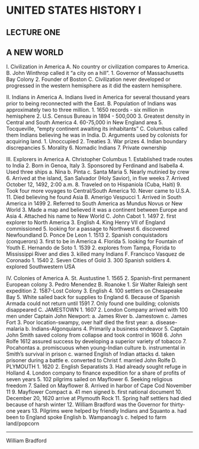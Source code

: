 # UNITED STATES HISTORY I

## LECTURE ONE
## A NEW WORLD

I. Civilization in America
    A. No country or civilization compares to America.
    B. John Winthrop called it “a city on a hill”.
        1. Governor of Massachusetts Bay Colony
        2. Founder of Boston
    C. Civilization never developed or progressed in the western hemisphere as it did the eastern hemisphere.

II. Indians in America
    A. Indians lived in America for several thousand years prior to being reconnected with the East.
    B. Population of Indians was approximately two to three million.
        1. 1650 records - six million in hemisphere
        2. U.S. Census Bureau in 1894 - 500,000
        3. Greatest density in Central and South America
        4. 60-75,000 in New England area
        5. Tocqueville, “empty continent awaiting its inhabitants”
    C. Columbus called them Indians believing he was in India.
    D. Arguments used by colonists for acquiring land.
        1. Unoccupied
        2. Treaties
        3. War prizes
        4. Indian boundary discrepancies
        5. Morality
        6. Nomadic Indians
        7. Private ownership

III. Explorers in America
    A. Christopher Columbus
        1. Established trade routes to India
        2. Born in Genoa, Italy
        3. Sponsored by Ferdinand and Isabella
        4. Used three ships
            a. Nina
            b. Pinta
            c. Santa Maria
        5. Nearly mutinied by crew
        6. Arrived at the island, San Salvador (Holy Savior), in five weeks
        7. Arrived October 12, 1492, 2:00 a.m.
        8. Traveled on to Hispaniola (Cuba, Haiti)
        9. Took four more voyages to Central/South America
        10. Never came to U.S.A.
        11. Died believing he found Asia
    B. Amerigo Vespucci
        1. Arrived in South America in 1499
        2. Referred to South America as Mundus Novus or New World
        3. Made a map and believed it was a continent between Europe and Asia
        4. Attached his name to New World
    C. John Cabot
        1. 1497
        2. first explorer to North America
        3. English
        4. King Henry VII of England commissioned
        5. looking for a passage to Northwest
        6. discovered Newfoundland
    D. Ponce De Leon
        1. 1513
        2. Spanish conquistadors (conquerors)
        3. first to be in America
        4. Florida
        5. looking for Fountain of Youth
    E. Hernando de Soto
        1. 1539
        2. explores from Tampa, Florida to Mississippi River and dies
        3. killed many Indians
    F. Francisco Vasquez de Coronado
        1. 1540
        2. Seven Cities of Gold
        3. 300 Spanish soldiers
        4. explored Southwestern USA

IV. Colonies of America
    A. St. Austustine
        1. 1565
        2. Spanish-first permanent European colony
        3. Pedro Menendez
    B. Roanoke
        1. Sir Walter Raleigh sent expedition
        2. 1587-Lost Colony
        3. English
        4. 100 settlers on Chesapeake Bay
        5. White sailed back for supplies to England
        6. Because of Spanish Armada could not return until 1591
        7. Only found one building; colonists disappeared
    C. JAMESTOWN
        1. 1607
        2. London Company arrived with 100 men under Captain John Newport:
            a. James River
            b. Jamestown
            c. James Fort
        3. Poor location-swampy, over half died the first year:
            a. disease-malaria
            b. Indians-Algonquians
        4. Primarily a business endeavor
        5. Captain John Smith saved colony from collapse and took control in 1608
        6. John Rolfe 1612 assured success by developing a superior variety of tobacco
        7. Pocahontas
            a. promiscuous when young-Indian culture
            b. instrumental in Smith’s survival in prison
            c. warned English of Indian attacks
            d. taken prisoner during a battle
            e. converted to Christ
            f. married John Rolfe
    D. PLYMOUTH
        1. 1620
        2. English Separatists
        3. Had already sought refuge in Holland
        4. London company to finance expedition for a share of profits of seven years
        5. 102 pilgrims sailed on Mayflower
        6. Seeking religious freedom
        7. Sailed on Mayflower
        8. Arrived in harbor of Cape Cod November 11
        9. Mayflower Compact
            a. 41 men signed
            b. first national document
        10. December 20, 1620 arrive at Plymouth Rock
        11. Spring half settlers had died because of harsh winter
        12. William Bradford was the Governor for thirty-one years
        13. Pilgrims were helped by friendly Indians and Squanto
            a. had been to England spoke English
            b. Wampanoag’s
            c. helped to farm land/popcorn

---
William Bradford
